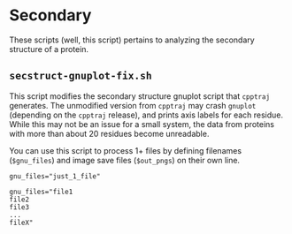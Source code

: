 # Secondary
These scripts (well, this script) pertains to analyzing the secondary structure
of a protein.

## `secstruct-gnuplot-fix.sh`

This script modifies the secondary structure gnuplot script that `cpptraj`
generates.
The unmodified version from `cpptraj` may crash `gnuplot` (depending on the
`cpptraj` release), and prints axis labels for each residue.
While this may not be an issue for a small system, the data from proteins with
more than about 20 residues become unreadable.

You can use this script to process 1+ files by defining filenames (`$gnu_files`)
and image save files (`$out_pngs`) on their own line.

```
gnu_files="just_1_file"

gnu_files="file1
file2
file3
...
fileX"
```
